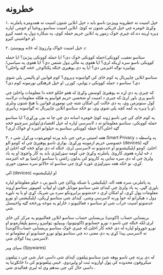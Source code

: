 
# خطرونه
۱. خپل امنیت ته خطرونه وپیژنئ
تاسو باید د خپل انلاین شتون امنیت ته همدومره پاملرنه وکړئ څومره چې خپل فزیکي شتون ته کوئ. انلاین امنیت ستاسو روغتیا او خوښۍ لپاره ډیره اړینه ده.که چیرې څوک زموږ په انلاین حریم حمله کوي، په ښکاره ډول په غصه کیږو او خواشیني کیږو.


۲.  د خپل امنیت ځواک وارزوئ
له ځانه وپوښتئ:

ستاسو تعقیب کوونکی/حمله کوونکی څوک دی؟ ایا حمله کوونکی پیژنئ؟ ایا حمله کوونکی تاسو سره اړیکه لري؟ ایا هغوی په مالي ډول شتمن دي؟ ایا هغوی په سیاسي/ټولنیزه توګه اغیزمن دي؟ ایا په دې پوهیږي څنګه ټکنالوجۍ څخه ګټه واخلي؟

ستاسو انلاین چاپیریال په کوم ځای کې ګواښونه ډیروي؟ کوم قوانین او پالیسۍ پلي شوي دي؟ ستاسو د حمله کوونکي د ټولنې، کورنۍ او خپل فرهنګي نورمونه کوم دي؟


که چیرې په دې اړه نه پوهیږئ کوښښ وکړئ له هغو خلکو څخه دا معلومات واخلئ چې تاسو پرې باور لرئ.که چیرې د امنیت او شخصي حریم قوانینو په هکله معلومات ترلاسه کول ستونزمن وي، په دې حالت کې امکان شته چې نوموړي قوانین یا هیڅ شتون ونلري او یا ډیره په کمه کچه پلي شوي وي، نو ځکه ستاسو انلاین چاپیریال ته ګواښونه زیاتیږي.


په کوم ځای کې چې تاسو ژوند کوئ څومره اسانه دي چې چا ته بډۍ ورکړې؟ ایا ستاسو حمله کوونکي، ستاسو معلوماتو ته د لاسرسي لپاره له خپل اقتصادي/ټولنیز سرچینو څخه ګټه اخلي؟ایا حمله کوونکي ستاسو په خپلوانو اغیزه او ځواک لري؟


  ۳. هغه امنیتي برخې چې باید ورته لومړیتوب ورکړل شي
د  Smart Privacy په واسطه د خصوصي حریم ازموینه ورکړئ.
یوازې تاسو پوهیږئ چې له کومو الو (devices) ګټه اخلئ، کومو اپلیکیشنونو او خدمتونو ته لاسرسی لرئ، څنګه له دې توکو څخه ګټه اخلئ او د څه لپاره هغوی کاروئ. پاملرنه وکړئ چې کومه سټراټیژي باید په کار واچوئ او په یاد ولرئ چې له دې سره ښایي په کارونو کې بدلون راشي یا ستاسو ارامتیا یو څه اغیزمنه کړي، نو ځکه هغه سټراټیژي غوره کړئ چې ستاسو له حالاتو سره سمون خوري.




الې (devices) او اپلیکیشنونه

په پاملرنې سره هغه اله، اپلیکیشن یا شبکه وټاکئ چې تاسو یې د خپلو معلوماتو لپاره باوري ګڼي. په یاد ولرئ چې کیدای شي  ستاسو موبایل فون او لپټاپ کمپیوټر ستاسو اړوند معلومات ټول کړي، او امکان لري د خدمتونو برابرونکو سره یې شریک کړي او یا په ناوړه ډول د هیکرانو له خوا ورته لاسرسی وشي.
کیدای شي ستاسو اړیکې، اپلیکیشنې او نورو خدمتونو امنیت خراب شي او ستاسو د فعالتیونو د څارلو په موخه ورڅخه ګټه واخیستل شي.




بریښنایي حساب (اکونټ)
بریښنایي حساب ستاسو انلاین فعالتیونو په مرکز کې ځای لري.لکه څنګه چې تاسو د نورو حسابونو (اکونټونو)، ویبپاڼو، ټولنیزو رسنیو پلټفارمونو او نورو جوړولو لپاره له دې څخه کار اخلئ.که چیرې څوک ستاسو بریښنایي حساب(اکونټ) ته لاسرسی پیدا کړي په دې معنی ده چې ستاسو ټولو نورو حسابونو او معلوماتو ته لاسرسی پیدا کولای شي.




سپای ویر (Spywares)

له دې پرته چې تاسو پوهه شئ ستاسو ټیلفون کیدای شي داسې عیار شي چې د ټیلفون میکروفون محدوده کې ټول اوازونه ثبت او ولیږدوي. ځینې ټیلفونونو کې دا ځانګړتیا په داسې حال کې چې بندهم  وي  له لیرې فعالیدی شي .


